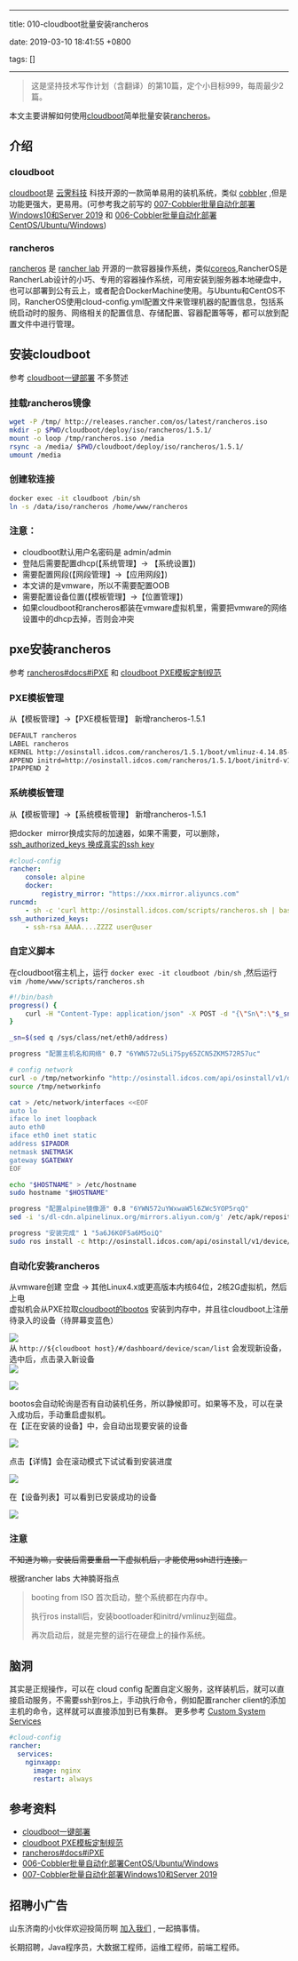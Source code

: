 
---

title: 010-cloudboot批量安装rancheros

date: 2019-03-10 18:41:55 +0800

tags: []

---
> 这是坚持技术写作计划（含翻译）的第10篇，定个小目标999，每周最少2篇。


本文主要讲解如何使用[cloudboot](http://www.idcos.com/opensource/cloudboot-open-source)简单批量安装[rancheros](https://rancher.com/rancher-os/)。


<a name="61a3ec66"></a>
## 介绍


<a name="cloudboot"></a>
### cloudboot

[cloudboot](http://www.idcos.com/opensource/cloudboot-open-source)是 [云霁科技](http://www.idcos.com/) 科技开源的一款简单易用的装机系统，类似 [cobbler](http://cobbler.github.io) ,但是功能更强大，更易用。(可参考我之前写的 [007-Cobbler批量自动化部署Windows10和Server 2019](https://juejin.im/post/5c748b2af265da2d9262ed0f) 和 [006-Cobbler批量自动化部署CentOS/Ubuntu/Windows](https://juejin.im/post/5c748ae2f265da2d84108d71))

<a name="rancheros"></a>
### rancheros

[rancheros](https://rancher.com/rancher-os/) 是 [rancher lab](https://rancher.com) 开源的一款容器操作系统，类似[coreos](https://coreos.com/),RancherOS是RancherLab设计的小巧、专用的容器操作系统，可用安装到服务器本地硬盘中，也可以部署到公有云上，或者配合DockerMachine使用。与Ubuntu和CentOS不同，RancherOS使用cloud-config.yml配置文件来管理机器的配置信息，包括系统启动时的服务、网络相关的配置信息、存储配置、容器配置等等，都可以放到配置文件中进行管理。

<a name="46679853"></a>
## 安装cloudboot

参考 [cloudboot一键部署](http://idcos.github.io/osinstall-doc/environment/%E4%B8%80%E9%94%AE%E9%83%A8%E7%BD%B2.html) 不多赘述

<a name="334359aa"></a>
### 挂载rancheros镜像

```bash
wget -P /tmp/ http://releases.rancher.com/os/latest/rancheros.iso
mkdir -p $PWD/cloudboot/deploy/iso/rancheros/1.5.1/
mount -o loop /tmp/rancheros.iso /media
rsync -a /media/ $PWD/cloudboot/deploy/iso/rancheros/1.5.1/
umount /media
```

<a name="483e5673"></a>
### 创建软连接

```bash
docker exec -it cloudboot /bin/sh
ln -s /data/iso/rancheros /home/www/rancheros
```

<a name="ba8d1dca"></a>
### 注意：

- cloudboot默认用户名密码是 admin/admin
- 登陆后需要配置dhcp(【系统管理】-> 【系统设置】)
- 需要配置网段(【网段管理】->【应用网段】)
- 本文讲的是vmware，所以不需要配置OOB
- 需要配置设备位置(【模板管理】->【位置管理】)
- 如果cloudboot和rancheros都装在vmware虚拟机里，需要把vmware的网络设置中的dhcp去掉，否则会冲突

<a name="375e9611"></a>
## pxe安装rancheros

参考 [rancheros#docs#iPXE](https://rancher.com/docs/os/v1.x/en/installation/running-rancheros/server/pxe/) 和 [cloudboot PXE模板定制规范](http://idcos.github.io/osinstall-doc/os/PXE%E6%A8%A1%E6%9D%BF%E5%AE%9A%E5%88%B6%E8%A7%84%E8%8C%83.html)

<a name="c51df3a1"></a>
### PXE模板管理

从【模板管理】->【PXE模板管理】 新增rancheros-1.5.1

```bash
DEFAULT rancheros
LABEL rancheros
KERNEL http://osinstall.idcos.com/rancheros/1.5.1/boot/vmlinuz-4.14.85-rancher
APPEND initrd=http://osinstall.idcos.com/rancheros/1.5.1/boot/initrd-v1.5.1  rancher.cloud_init.datasources=[url:http://osinstall.idcos.com/api/osinstall/v1/device/getSystemBySn?sn={sn}] rancher.autologin=tty1 rancher.autologin=ttyS0 rancher.autologin=ttyS1 rancher.autologin=ttyS1 console=tty1 console=ttyS0 console=ttyS1 printk.devkmsg=on panic=10 
IPAPPEND 2
```

<a name="b3df8665"></a>
### 系统模板管理

从【模板管理】->【系统模板管理】 新增rancheros-1.5.1

把docker  mirror换成实际的加速器，如果不需要，可以删除，[ssh_authorized_keys 换成真实的ssh key](https://rancher.com/docs/os/v1.x/en/installation/configuration/ssh-keys/)

```yaml
#cloud-config
rancher:
    console: alpine
    docker:
        registry_mirror: "https://xxx.mirror.aliyuncs.com"
runcmd:
    - sh -c 'curl http://osinstall.idcos.com/scripts/rancheros.sh | bash'
ssh_authorized_keys:
    - ssh-rsa AAAA....ZZZZ user@user
```

<a name="95dfb265"></a>
### 自定义脚本

在cloudboot宿主机上，运行 `docker exec -it cloudboot /bin/sh` ,然后运行 `vim /home/www/scripts/rancheros.sh`

```bash
#!/bin/bash
progress() {
    curl -H "Content-Type: application/json" -X POST -d "{\"Sn\":\"$_sn\",\"Title\":\"$1\",\"InstallProgress\":$2,\"InstallLog\":\"$3\"}" http://osinstall.idcos.com/api/osinstall/v1/report/deviceInstallInfo
}

_sn=$(sed q /sys/class/net/eth0/address)

progress "配置主机名和网络" 0.7 "6YWN572u5Li75py65ZCN5ZKM572R57uc"

# config network
curl -o /tmp/networkinfo "http://osinstall.idcos.com/api/osinstall/v1/device/getNetworkBySn?sn=${_sn}&type=raw"
source /tmp/networkinfo

cat > /etc/network/interfaces <<EOF
auto lo
iface lo inet loopback
auto eth0
iface eth0 inet static
address $IPADDR
netmask $NETMASK
gateway $GATEWAY
EOF

echo "$HOSTNAME" > /etc/hostname
sudo hostname "$HOSTNAME"

progress "配置alpine镜像源" 0.8 "6YWN572uYWxwaW5l6ZWc5YOP5rqQ"
sed -i 's/dl-cdn.alpinelinux.org/mirrors.aliyun.com/g' /etc/apk/repositories

progress "安装完成" 1 "5a6J6KOF5a6M5oiQ"
sudo ros install -c http://osinstall.idcos.com/api/osinstall/v1/device/getSystemBySn?sn=$_sn" -d /dev/sda -f
```

<a name="b67e6b7d"></a>
### 自动化安装rancheros

从vmware创建 空盘 -> 其他Linux4.x或更高版本内核64位，2核2G虚拟机，然后上电<br />虚拟机会从PXE拉取[cloudboot的bootos](http://idcos.github.io/osinstall-doc/bootos/) 安装到内存中，并且往cloudboot上注册待录入的设备（待屏幕变蓝色）

![](https://cdn.nlark.com/yuque/0/2019/png/226273/1552641079937-7895b3bf-3100-47c6-9d89-d1069a5a420c.png#align=left&display=inline&height=400&originHeight=400&originWidth=720&size=0&status=done&width=720)<br />从 `http://${cloudboot host}/#/dashboard/device/scan/list` 会发现新设备，选中后，点击录入新设备<br />![](https://cdn.nlark.com/yuque/0/2019/png/226273/1552641079846-e0a498fc-7070-40b2-b67b-b4dc3c16b04d.png#align=left&display=inline&height=321&originHeight=321&originWidth=691&size=0&status=done&width=691)

![](https://cdn.nlark.com/yuque/0/2019/png/226273/1552641079934-c5031ae9-b299-4b91-bcde-90d607704755.png#align=left&display=inline&height=222&originHeight=379&originWidth=1276&size=0&status=done&width=746)

bootos会自动轮询是否有自动装机任务，所以静候即可。如果等不及，可以在录入成功后，手动重启虚拟机。<br />在【正在安装的设备】中，会自动出现要安装的设备

![](https://cdn.nlark.com/yuque/0/2019/png/226273/1552641079912-f3e907b7-188d-4b82-aeff-1e577a4aba40.png#align=left&display=inline&height=98&originHeight=236&originWidth=1801&size=0&status=done&width=746)

点击【详情】会在滚动模式下试试看到安装进度

![](https://cdn.nlark.com/yuque/0/2019/png/226273/1552641079852-3baec0a2-0627-4fe9-8233-0459d3e5c20d.png#align=left&display=inline&height=157&originHeight=157&originWidth=440&size=0&status=done&width=440)

在【设备列表】可以看到已安装成功的设备

![](https://cdn.nlark.com/yuque/0/2019/png/226273/1552641079889-990adf01-3db1-4cd2-9791-4fc4d6b36e57.png#align=left&display=inline&height=72&originHeight=176&originWidth=1826&size=0&status=done&width=746)

<a name="138a6766"></a>
### 注意

~~不知道为嘛，安装后需要重启一下虚拟机后，才能使用ssh进行连接。~~

根据rancher labs 大神腩哥指点

> booting from ISO 首次启动，整个系统都在内存中。
> 
> 执行ros install后，安装bootloader和initrd/vmlinuz到磁盘。
> 
> 再次启动后，就是完整的运行在硬盘上的操作系统。


<a name="c9665e1f"></a>
## 脑洞

其实是正规操作，可以在 cloud config 配置自定义服务，这样装机后，就可以直接启动服务，不需要ssh到ros上，手动执行命令，例如配置rancher client的添加主机的命令，这样就可以直接添加到已有集群。 更多参考 [Custom System Services](https://rancher.com/docs/os/v1.x/en/installation/system-services/custom-system-services/)

```yaml
#cloud-config
rancher:
  services:
    nginxapp:
      image: nginx
      restart: always
```

<a name="35808e79"></a>
## 参考资料

- [cloudboot一键部署](http://idcos.github.io/osinstall-doc/environment/%E4%B8%80%E9%94%AE%E9%83%A8%E7%BD%B2.html)
- [cloudboot PXE模板定制规范](http://idcos.github.io/osinstall-doc/os/PXE%E6%A8%A1%E6%9D%BF%E5%AE%9A%E5%88%B6%E8%A7%84%E8%8C%83.html)
- [rancheros#docs#iPXE](https://rancher.com/docs/os/v1.x/en/installation/running-rancheros/server/pxe/)
- [006-Cobbler批量自动化部署CentOS/Ubuntu/Windows](https://juejin.im/post/5c748ae2f265da2d84108d71)
- [007-Cobbler批量自动化部署Windows10和Server 2019](https://juejin.im/post/5c748b2af265da2d9262ed0f)


<a name="fb674066"></a>
## 招聘小广告

山东济南的小伙伴欢迎投简历啊 [加入我们](https://www.shunnengnet.com/index.php/Home/Contact/join.html) , 一起搞事情。

长期招聘，Java程序员，大数据工程师，运维工程师，前端工程师。


